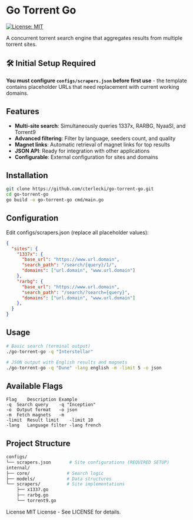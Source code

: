 # Go Torrent Go

[![License: MIT](https://img.shields.io/badge/License-MIT-yellow.svg)](https://opensource.org/licenses/MIT)

A concurrent torrent search engine that aggregates results from multiple torrent sites.

## 🛠️ Initial Setup Required
**You must configure `configs/scrapers.json` before first use** - the template contains placeholder URLs that need replacement with current working domains.

## Features

- **Multi-site search**: Simultaneously queries 1337x, RARBG, NyaaSI, and Torrent9
- **Advanced filtering**: Filter by language, seeders count, and quality
- **Magnet links**: Automatic retrieval of magnet links for top results
- **JSON API**: Ready for integration with other applications
- **Configurable**: External configuration for sites and domains

## Installation

```bash
git clone https://github.com/cterlecki/go-torrent-go.git
cd go-torrent-go
go build -o go-torrent-go cmd/main.go
```

## Configuration
Edit configs/scrapers.json (replace all placeholder values):
```json
{
  "sites": {
    "1337x": {
      "base_url": "https://www.url.domain",
      "search_path": "/search/{query}/1/",
      "domains": ["url.domain", "www.url.domain"]
    },
    "rarbg": {
      "base_url": "https://www.url.domain",
      "search_path": "/search/?search={query}",
      "domains": ["url.domain", "www.url.domain"]
    },
  }
}
```

## Usage
```bash
# Basic search (terminal output)
./go-torrent-go -q "Interstellar"

# JSON output with English results and magnets
./go-torrent-go -q "Dune" -lang english -m -limit 5 -o json
```

## Available Flags
```
Flag	Description	Example
-q	Search query	-q "Inception"
-o	Output format	-o json
-m	Fetch magnets	-m
-limit	Result limit	-limit 10
-lang	Language filter	-lang french
```

## Project Structure
```bash
configs/
└── scrapers.json       # Site configurations (REQUIRED SETUP)
internal/
├── core/              # Search logic
├── models/            # Data structures
└── scrapers/          # Site implementations
    ├── x1337.go
    ├── rarbg.go
    └── torrent9.go
```

License
MIT License - See LICENSE for details.
